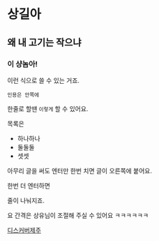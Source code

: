 # 상길아
##  왜 내 고기는 작으냐
### 이 샹놈아!

이런 식으로 쓸 수 있는 거죠.

```
인용은 안쪽에
```

한줄로 할땐 ```이렇게``` 할 수 있어요.

목록은

* 하나하나
* 둘둘둘
* 셋셋

아무리 글을 써도
엔터만 한번 치면 글이 오른쪽에 붙어요.

한번 더 엔터하면

줄이 나눠지죠.

요 간격은 상유님이 조절해 주실 수 있어요 ㅋㅋㅋㅋㅋㅋ

[디스커버제주](http://discover-jeju.com)
